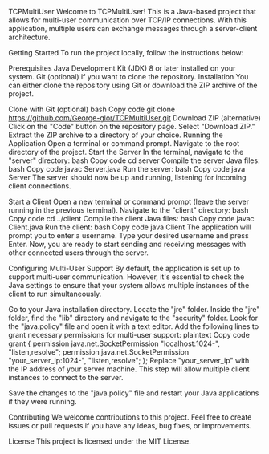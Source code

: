TCPMultiUser
Welcome to TCPMultiUser! This is a Java-based project that allows for multi-user communication over TCP/IP connections. With this application, multiple users can exchange messages through a server-client architecture.

Getting Started
To run the project locally, follow the instructions below:

Prerequisites
Java Development Kit (JDK) 8 or later installed on your system.
Git (optional) if you want to clone the repository.
Installation
You can either clone the repository using Git or download the ZIP archive of the project.

Clone with Git (optional)
bash
Copy code
git clone https://github.com/George-glor/TCPMultiUser.git
Download ZIP (alternative)
Click on the "Code" button on the repository page.
Select "Download ZIP."
Extract the ZIP archive to a directory of your choice.
Running the Application
Open a terminal or command prompt.
Navigate to the root directory of the project.
Start the Server
In the terminal, navigate to the "server" directory:
bash
Copy code
cd server
Compile the server Java files:
bash
Copy code
javac Server.java
Run the server:
bash
Copy code
java Server
The server should now be up and running, listening for incoming client connections.

Start a Client
Open a new terminal or command prompt (leave the server running in the previous terminal).
Navigate to the "client" directory:
bash
Copy code
cd ../client
Compile the client Java files:
bash
Copy code
javac Client.java
Run the client:
bash
Copy code
java Client
The application will prompt you to enter a username. Type your desired username and press Enter.
Now, you are ready to start sending and receiving messages with other connected users through the server.

Configuring Multi-User Support
By default, the application is set up to support multi-user communication. However, it's essential to check the Java settings to ensure that your system allows multiple instances of the client to run simultaneously.

Go to your Java installation directory.
Locate the "jre" folder.
Inside the "jre" folder, find the "lib" directory and navigate to the "security" folder.
Look for the "java.policy" file and open it with a text editor.
Add the following lines to grant necessary permissions for multi-user support:
plaintext
Copy code
grant {
    permission java.net.SocketPermission "localhost:1024-", "listen,resolve";
    permission java.net.SocketPermission "your_server_ip:1024-", "listen,resolve";
};
Replace "your_server_ip" with the IP address of your server machine. This step will allow multiple client instances to connect to the server.

Save the changes to the "java.policy" file and restart your Java applications if they were running.

Contributing
We welcome contributions to this project. Feel free to create issues or pull requests if you have any ideas, bug fixes, or improvements.

License
This project is licensed under the MIT License.
